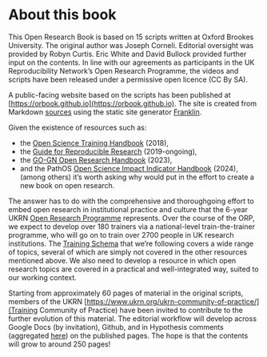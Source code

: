 # About this book

This Open Research Book is based on 15 scripts written at Oxford
Brookes University.  The original author was Joseph Corneli.
Editorial oversight was provided by Robyn Curtis.  Eric White and
David Bullock provided further input on the contents.  In line with
our agreements as participants in the UK Reproducibility Network’s
Open Research Programme, the videos and scripts have been released
under a permissive open licence (CC By SA).

A public-facing website based on the scripts has been published at
[https://orbook.github.io](https://orbook.github.io).  The site is
created from Markdown [sources](https://github.com/orbook/orbook.github.io/tree/sources)
using the static site generator [Franklin](https://franklinjl.org/).

Given the existence of resources such as:
- the [Open Science Training Handbook](https://open-science-training-handbook.gitbook.io/book) (2018),
- the [Guide for Reproducible Research](https://book.the-turing-way.org/reproducible-research/reproducible-research) (2019-ongoing),
- the [GO-GN Open Research Handbook](https://go-gn.net/gogn_outputs/open-research-handbook/) (2023),
- and the PathOS [Open Science Impact Indicator Handbook](https://handbook.pathos-project.eu/) (2024),
(among others) it’s worth asking why would put in the effort to create a new
book on open research.

The answer has to do with the comprehensive and thoroughgoing effort
to embed open research in institutional practice and culture that the
6-year UKRN [Open Research
Programme](https://www.ukrn.org/open-research-programme/) represents.
Over the course of the ORP, we expect to develop over 180 trainers via
a national-level train-the-trainer programme, who will go on to train
over 2700 people in UK research institutions.  The [Training
Schema](https://www.ukrn.org/training-schema/) that we’re following
covers a wide range of topics, several of which are simply not covered
in the other resources mentioned above.  We also need to develop a
resource in which open research topics are covered in a practical and
well-integrated way, suited to our working context.

Starting from approximately 60 pages of material in the original
scripts, members of the UKRN
[https://www.ukrn.org/ukrn-community-of-practice/](Training Community
of Practice) have been invited to contribute to the further evolution
of this material.  The editorial workflow will develop across Google
Docs (by invitation), Github, and in Hypothesis comments
(aggregated [here](https://hypothes.is/search?q=url%3Aorbook.github.io%2F*))
on the published pages.  The hope is that the contents will grow to around 250 pages!
